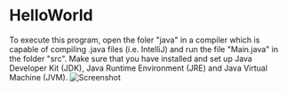 # HelloWorld

To execute this program, open the foler "java" in a compiler which is capable of compiling .java files (i.e. IntelliJ) and run the file "Main.java" in the folder "src".
Make sure that you have installed and set up Java Developer Kit (JDK), Java Runtime Environment (JRE) and Java Virtual Machine (JVM).
![Screenshot](https://user-images.githubusercontent.com/40853785/97558373-508f4c00-19dc-11eb-8c42-759efdaf21ed.JPG)
